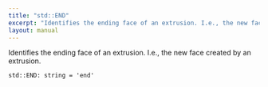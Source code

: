 ```yaml
---
title: "std::END"
excerpt: "Identifies the ending face of an extrusion. I.e., the new face created by an extrusion."
layout: manual
---
```


Identifies the ending face of an extrusion. I.e., the new face created by an extrusion.



```kcl
std::END: string = 'end'
```


